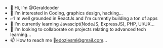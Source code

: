 - 👋 Hi, I’m @Geraldcoder
- 👀 I’m interested in Coding, graphics design, hacking...
- ✅I'm well grounded in ReactJs and I'm currently building a ton of apps
- 🌱 I’m currently learning Javascipt(NodeJS, ExpressJS), PHP, UI/UX...
- 💞️ I’m looking to collaborate on projects relating to advanced tech learning...
- 📫 How to reach me 💌edoziesml@gmail.com...

<!---
Geraldcoder/Geraldcoder is a ✨ special ✨ repository because its `README.md` (this file) appears on your GitHub profile.
You can click the Preview link to take a look at your changes.
--->
